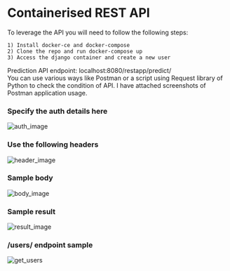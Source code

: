 # Containerised REST API
To leverage the API you will need to follow the following steps:
	
	1) Install docker-ce and docker-compose
	2) Clone the repo and run docker-compose up
	3) Access the django container and create a new user

Prediction API endpoint: localhost:8080/restapp/predict/ <br>
You can use various ways like Postman or a script using Request library of Python to check the condition of API. I have attached screenshots of Postman application usage.

### Specify the auth details here
![auth_image](https://github.com/Udit107710/ContainerisedRestApp/blob/master/images/Auth_empty.png)

### Use the following headers
![header_image](https://github.com/Udit107710/ContainerisedRestApp/blob/master/images/header.png)

### Sample body
![body_image](https://github.com/Udit107710/ContainerisedRestApp/blob/master/images/body.png)

### Sample result
![result_image](https://github.com/Udit107710/ContainerisedRestApp/blob/master/images/result.png)

### /users/ endpoint sample
![get_users](https://github.com/Udit107710/ContainerisedRestApp/blob/master/images/get_users.png)
